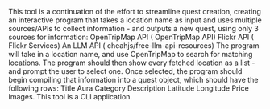 This tool is a continuation of the effort to streamline quest creation, creating an interactive program that takes a location name as input and uses multiple sources/APIs to collect information - and outputs a new quest, using only 3 sources for information:
OpenTripMap API ( OpenTripMap API)
Flickr API ( Flickr Services)
An LLM API ( cheahjs/free-llm-api-resources)
The program will take in a location name, and use OpenTripMap to search for matching locations. The program should then show every fetched location as a list - and prompt the user to select one. Once selected, the program should begin compiling that information into a quest object, which should have the following rows:
Title
Aura
Category
Description
Latitude
Longitude
Price
Images.
This tool is a CLI application.
